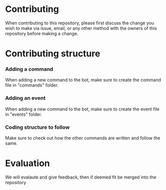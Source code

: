 <h1>Contributing</h1>
When contributing to this repository, please first discuss the change you wish to make via issue, email, or any other method with the owners of this repository before making a change.

<h1>Contributing structure</h1>

### Adding a command
When adding a new command to the bot, make sure to create the command file in "commands" folder.

### Adding an event
When adding a new command to the bot, make sure to create the event file in "events" folder.

### Coding structure to follow
Make sure to check out how the other commands are written and follow the same.

<h1>Evaluation</h1>
We will evalaute and give feedback, then if deemed fit be merged into the repository
